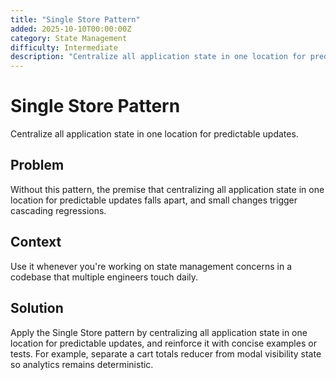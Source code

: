 ```yaml
---
title: "Single Store Pattern"
added: 2025-10-10T00:00:00Z
category: State Management
difficulty: Intermediate
description: "Centralize all application state in one location for predictable updates."
---
```

# Single Store Pattern

Centralize all application state in one location for predictable updates.

## Problem

Without this pattern, the premise that centralizing all application state in one location for predictable updates falls apart, and small changes trigger cascading regressions.

## Context

Use it whenever you're working on state management concerns in a codebase that multiple engineers touch daily.

## Solution

Apply the Single Store pattern by centralizing all application state in one location for predictable updates, and reinforce it with concise examples or tests. For example, separate a cart totals reducer from modal visibility state so analytics remains deterministic.
